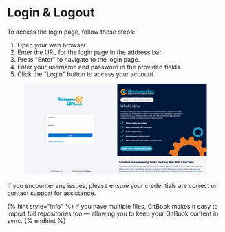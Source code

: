 # Login & Logout

To access the login page, follow these steps:

1. Open your web browser.
2. Enter the URL for the login page in the address bar.
3. Press "Enter" to navigate to the login page.
4. Enter your username and password in the provided fields.
5. Click the "Login" button to access your account.

<figure><img src="../../.gitbook/assets/image (1).png" alt=""><figcaption></figcaption></figure>



If you encounter any issues, please ensure your credentials are correct or contact support for assistance.

{% hint style="info" %}
If you have multiple files, GitBook makes it easy to import full repositories too — allowing you to keep your GitBook content in sync.
{% endhint %}
